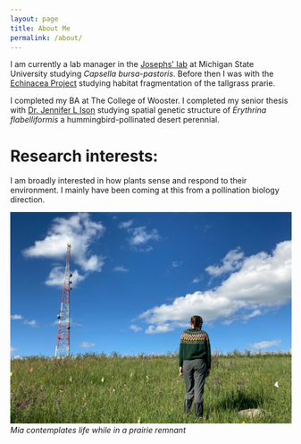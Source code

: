 ```yaml
---
layout: page
title: About Me
permalink: /about/
---
```


I am currently a lab manager in the [Josephs' lab](https://josephslab.github.io/) at Michigan State University studying *Capsella bursa-pastoris*. Before then I was with the [Echinacea Project](https://echinaceaproject.org/) studying habitat fragmentation of the tallgrass prarie. 

I completed my BA at The College of Wooster. I completed my senior thesis with [Dr. Jennifer L Ison](https://isonlab.voices.wooster.edu/) studying spatial genetic structure of *Erythrina flabelliformis* a hummingbird-pollinated desert perennial.


# Research interests:
I am broadly interested in how plants sense and respond to their environment. I mainly have been coming at this from a pollination biology direction.


![Mia contemplates life while in a prairie remnant](img/masSweater.jpg)
*Mia contemplates life while in a prairie remnant*
